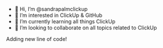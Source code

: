 - 👋 Hi, I’m @sandrapalmclickup
- 👀 I’m interested in ClickUp & GitHub
- 🌱 I’m currently learning all things ClickUp
- 💞️ I’m looking to collaborate on all topics related to ClickUp

<!---
sandrapalmclickup/sandrapalmclickup is a ✨ special ✨ repository because its `README.md` (this file) appears on your GitHub profile.
You can click the Preview link to take a look at your changes.
--->
Adding new line of code!
